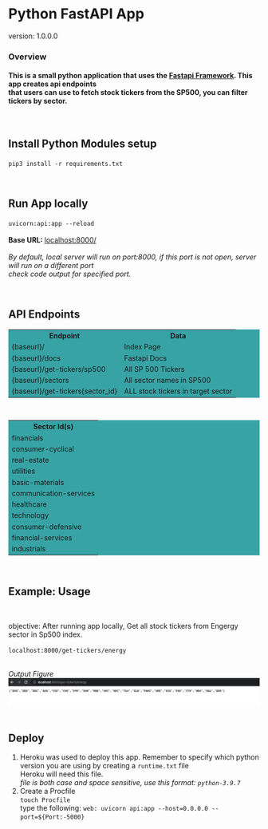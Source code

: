 # Python FastAPI App 

version: 1.0.0.0
<h3>Overview</h3>
<h4>
This is a small python application that uses the <a href="https://fastapi.tiangolo.com/">Fastapi Framework</a>. This app creates api endpoints<br> 
that users can use to fetch stock tickers from the SP500, you can filter tickers by sector.
</h4>

<br>

## Install Python Modules setup

<code>pip3 install -r requirements.txt</code><br>

<br>

## Run App locally

<code>uvicorn:api:app --reload</code><br>
<br><strong>Base URL: </strong>  <u>localhost:8000/</u><br>
<br> <i>By default, local server will run on port:8000, if this port is not open, server will run on a different port<br>
check code output for specified port.
</i>

<br>
 
 API Endpoints 
----------------------
<table style="background-color: #38A3A5", "color: #fff">
  <tr>
    <th>Endpoint</th>
    <th>Data</th>
  </tr>
  <tr>
    <td>{baseurl}/</td>
    <td>Index Page</td>
  </tr>
    <tr>
    <td>{baseurl}/docs</td>
    <td>Fastapi Docs</td>
  </tr>
  <tr>
    <td>{baseurl}/get-tickers/sp500</td>
    <td>All SP 500 Tickers</td>  
  </tr>
  <tr>
    <td>{baseurl}/sectors</td>
    <td>All sector names in SP500</td> 
  </tr>
   <tr>
    <td>{baseurl}/get-tickers{sector_id}</td>
    <td>ALL stock tickers in target sector</td>
  </tr>
  
</table>

<br>
<table style="background-color: #38A3A5", "color: #fff">
    <th>Sector Id(s)</th>
            <tr>
                <td>
                financials
                </td>
            </tr>
            <tr>
                <td>
                consumer-cyclical
                </td>
            </tr>
            <tr>
                <td>
                real-estate
                </td>
            </tr>
            <tr>
                <td>
                utilities
                </td>
            </tr>
            <tr>
                <td>
                basic-materials
                </td>
            </tr>
            <tr>
                <td>
                communication-services
                </td>
            </tr>
            <tr>
                <td>
                healthcare
                </td>
            </tr>
             <tr>
                <td>
                technology
                </td>
            </tr>
             <tr>
                <td>
                consumer-defensive
                </td>
            </tr>
             <tr>
                <td>
                financial-services
                </td>
            </tr>
             <tr>
                <td>
                industrials
                </td>
            </tr>
</table>
<br>


Example: Usage
--------------
<br>

objective: After running app locally, Get all stock tickers from Engergy sector in Sp500 index.

<code>localhost:8000/get-tickers/energy</code>
<br>


<br><i>Output Figure</i>
<img src="img/ex-energy.png"
     alt="example-energy"
     style="float: left; margin-right: 10px; margin-bottom: 50px;" />




Deploy
--------------
1. Heroku was used to deploy this app. Remember to specify which python version you are using by creating a `runtime.txt` file<br>
Heroku will need this file.<br> <i>file is both case and space sensitive, use this format: `python-3.9.7`</i>
2. Create a Procfile <br> `touch Procfile` <br> type the following:  `web: uvicorn api:app --host=0.0.0.0 --port=${Port:-5000}`
